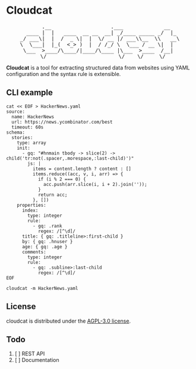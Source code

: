 # Cloudcat
<pre style="text-align: center">
       .__                   .___             __   
  ____ |  |   ____  __ __  __| _/____ _____ _/  |_ 
_/ ___\|  |  /  _ \|  |  \/ __ |/ ___\\__  \\   __\
\  \___|  |_(  <_> )  |  / /_/ \  \___ / __ \|  |  
 \___  >____/\____/|____/\____ |\___  >____  /__|  
     \/                       \/    \/     \/   
</pre>

**Cloudcat** is a tool for extracting structured data from websites using YAML configuration and the syntax rule is extensible.
## CLI example
```shell
cat << EOF > HackerNews.yaml
source:
  name: HackerNews
  url: https://news.ycombinator.com/best
  timeout: 60s
schema:
  stories:
    type: array
    init:
      - gq: "#hnmain tbody -> slice(2) -> child('tr:not(.spacer,.morespace,:last-child)')"
        js: |
          items = content.length ? content : []
          items.reduce((acc, v, i, arr) => {
            if (i % 2 === 0) {
              acc.push(arr.slice(i, i + 2).join(''));
            }
            return acc;
          }, [])
    properties:
      index:
        type: integer
        rule:
          - gq: .rank
            regex: /[^\d]/
      title: { gq: .titleline>:first-child }
      by: { gq: .hnuser }
      age: { gq: .age }
      comments:
        type: integer
        rule:
          - gq: .subline>:last-child
            regex: /[^\d]/
EOF

cloudcat -m HackerNews.yaml
```
## License
cloudcat is distributed under the [AGPL-3.0 license](https://github.com/shiroyk/cloudcat/blob/master/LICENSE.md).
## Todo
1. [ ] REST API
2. [ ] Documentation